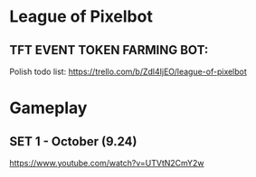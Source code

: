 # League of Pixelbot
## TFT EVENT TOKEN FARMING BOT:
Polish todo list: https://trello.com/b/Zdl4IjEO/league-of-pixelbot

# Gameplay
## SET 1 - October (9.24)
https://www.youtube.com/watch?v=UTVtN2CmY2w
